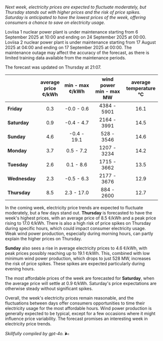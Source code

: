 *Next week, electricity prices are expected to fluctuate moderately, but Thursday stands out with higher prices and the risk of price spikes. Saturday is anticipated to have the lowest prices of the week, offering consumers a chance to save on electricity usage.*

Loviisa 1 nuclear power plant is under maintenance starting from 6 September 2025 at 10:00 and ending on 24 September 2025 at 00:00. Loviisa 2 nuclear power plant is under maintenance starting from 17 August 2025 at 04:00 and ending on 17 September 2025 at 00:00. The maintenance outage may affect the accuracy of the forecast, as there is limited training data available from the maintenance periods.

The forecast was updated on Thursday at 21:07.

|            | average<br>price<br>¢/kWh | min - max<br>¢/kWh | wind power<br>min - max<br>MW | average<br>temperature<br>°C |
|:-------------|:----------------:|:----------------:|:-------------:|:-------------:|
| **Friday**  | 0.3 | -0.0 - 0.6 | 4384 - 5901 | 16.1 |
| **Saturday**  | 0.9 | -0.4 - 4.7 | 2164 - 3991 | 14.5 |
| **Sunday** | 4.6 | -0.4 - 19.1 | 528 - 3546 | 14.6 |
| **Monday** | 3.7 | 0.5 - 7.2 | 1207 - 3234 | 14.2 |
| **Tuesday**   | 2.6 | 0.1 - 8.6 | 1715 - 3662 | 13.5 |
| **Wednesday** | 2.3 | -0.5 - 6.3 | 2177 - 3676 | 12.9 |
| **Thursday**   | 8.5 | 2.3 - 17.0 | 884 - 2600 | 12.7 |

In the coming week, electricity price trends are expected to fluctuate moderately, but a few days stand out. **Thursday** is forecasted to have the week's highest prices, with an average price of 8.5 ¢/kWh and a peak price rising to 17.0 ¢/kWh. There is also a high risk of price spikes on Thursday during specific hours, which could impact consumer electricity usage. Weak wind power production, especially during morning hours, can partly explain the higher prices on Thursday.

**Sunday** also sees a rise in average electricity prices to 4.6 ¢/kWh, with peak prices possibly reaching up to 19.1 ¢/kWh. This, combined with low minimum wind power production, which drops to just 528 MW, increases the risk of price spikes. These spikes are expected particularly during evening hours.

The most affordable prices of the week are forecasted for **Saturday**, when the average price will settle at 0.9 ¢/kWh. Saturday's price expectations are otherwise steady without significant spikes.

Overall, the week's electricity prices remain reasonable, and the fluctuations between days offer consumers opportunities to time their electricity usage for the most affordable hours. Wind power production is generally expected to be typical, except for a few occasions where it might influence price variability. The forecast promises an interesting week in electricity price trends.

*Skillfully compiled by gpt-4o.* 🌬️
